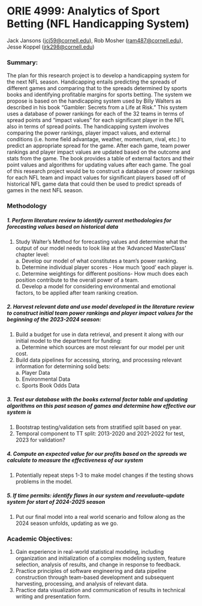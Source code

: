 # ORIE 4999: Analytics of Sport Betting (NFL Handicapping System)
Jack Jansons (jcj59@cornell.edu), Rob Mosher (ram487@cornell.edu), Jesse Koppel (jrk298@cornell.edu)

### Summary:
The plan for this research project is to develop a handicapping system for the next NFL season. Handicapping entails predicting the spreads of different games and comparing that to the spreads determined by sports books and identifying profitable margins for sports betting. The system we propose is based on the handicapping system used by Billy Walters as described in his book “Gambler: Secrets from a Life at Risk.” This system uses a database of power rankings for each of the 32 teams in terms of spread points and “impact values” for each significant player in the NFL also in terms of spread points. The handicapping system involves comparing the power rankings, player impact values, and external conditions (i.e. home field advantage, weather, momentum, rival, etc.) to predict an appropriate spread for the game. After each game, team power rankings and player impact values are updated based on the outcome and stats from the game. The book provides a table of external factors and their point values and algorithms for updating values after each game. The goal of this research project would be to construct a database of power rankings for each NFL team and impact values for significant players based off of historical NFL game data that could then be used to predict spreads of games in the next NFL season.  

### Methodology
##### 1. Perform literature review to identify current methodologies for forecasting values based on historical data  
  1. Study Walter’s Method for forecasting values and determine what the output of our model needs to look like at the ‘Advanced MasterClass’ chapter level:  
    a. Develop our model of what constitutes a team’s power ranking.  
    b. Determine individual player scores - How much ‘good’ each player is.  
    c. Determine weightings for different positions- How much does each position contribute to the overall power of a team.  
    d. Develop a model for considering environmental and emotional factors, to be applied after team ranking creation.  
##### 2. Harvest relevant data and use model developed in the literature review to construct initial team power rankings and player impact values for the beginning of the 2023-2024 season:  
   1. Build a budget for use in data retrieval, and present it along with our initial model to the department for funding:  
    a. Determine which sources are most relevant for our model per unit cost.  
   2. Build data pipelines for accessing, storing, and processing relevant information for determining solid bets:  
    a. Player Data  
    b. Environmental Data  
    c. Sports Book Odds Data  
##### 3. Test our database with the books external factor table and updating algorithms on this past season of games and determine how effective our system is
  1. Bootstrap testing/validation sets from stratified split based on year.
  2. Temporal component to TT split: 2013-2020 and 2021-2022 for test, 2023 for validation?
##### 4. Compute an expected value for our profits based on the spreads we calculate to measure the effectiveness of our system
  1. Potentially repeat steps 1-3 to make model changes if the testing shows problems in the model.
##### 5. If time permits: identify flaws in our system and reevaluate–update system for start of 2024-2025 season
  1. Put our final model into a real world scenario and follow along as the 2024 season unfolds, updating as we go.

### Academic Objectives:
1. Gain experience in real-world statistical modeling, including organization and initialization of a complex modeling system, feature selection, analysis of results, and change in response to feedback.
2. Practice principles of software engineering and data pipeline construction through team-based development and subsequent harvesting, processing, and analysis of relevant data.
3. Practice data visualization and communication of results in technical writing and presentation form.

